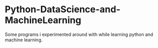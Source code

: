 # Python-DataScience-and-MachineLearning
Some programs i experimented around with while learning python and machine learning. 
